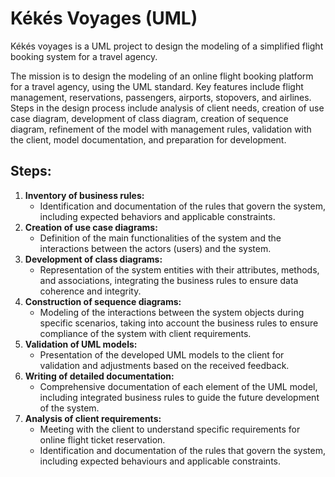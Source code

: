 # Kékés Voyages (UML)

Kékés voyages is a UML project to design the modeling of a simplified flight booking system for a travel agency.


The mission is to design the modeling of an online flight booking platform for a travel agency, using the UML standard. Key features include flight management, reservations, passengers, airports, stopovers, and airlines. Steps in the design process include analysis of client needs, creation of use case diagram, development of class diagram, creation of sequence diagram, refinement of the model with management rules, validation with the client, model documentation, and preparation for development.


## Steps: 



1. **Inventory of business rules:**
    - Identification and documentation of the rules that govern the system, including expected behaviors and applicable constraints.
2. **Creation of use case diagrams:**
    - Definition of the main functionalities of the system and the interactions between the actors (users) and the system.
3. **Development of class diagrams:**
    - Representation of the system entities with their attributes, methods, and associations, integrating the business rules to ensure data coherence and integrity.
4. **Construction of sequence diagrams:**
    - Modeling of the interactions between the system objects during specific scenarios, taking into account the business rules to ensure compliance of the system with client requirements.
5. **Validation of UML models:**
    - Presentation of the developed UML models to the client for validation and adjustments based on the received feedback.
6. **Writing of detailed documentation:**
    - Comprehensive documentation of each element of the UML model, including integrated business rules to guide the future development of the system.
7. **Analysis of client requirements:**
    - Meeting with the client to understand specific requirements for online flight ticket reservation.
    - Identification and documentation of the rules that govern the system, including expected behaviours and applicable constraints.
